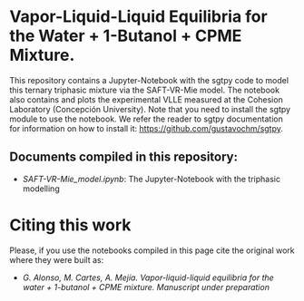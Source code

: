 # Vapor-Liquid-Liquid Equilibria for the Water + 1-Butanol + CPME Mixture.
This repository contains a Jupyter-Notebook with the sgtpy code to model this ternary triphasic mixture via the SAFT-VR-Mie model. The notebook also contains and plots the experimental VLLE measured at the Cohesion Laboratory (Concepción University). Note that you need to install the sgtpy module to use the notebook. We refer the reader to sgtpy documentation for information on how to install it: https://github.com/gustavochm/sgtpy. 

## Documents compiled in this repository:
  - *SAFT-VR-Mie_model.ipynb*: The Jupyter-Notebook with the triphasic modelling

# Citing this work
Please, if you use the notebooks compiled in this page cite the original work where they were built as:
- *G. Alonso, M. Cartes, A. Mejía. Vapor-liquid-liquid equilibria for the water + 1-butanol + CPME mixture. Manuscript under preparation*
